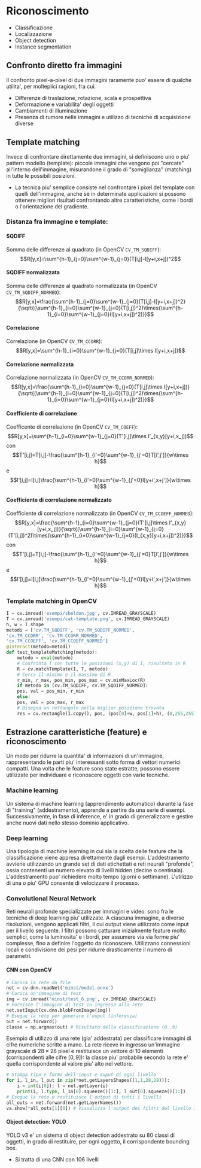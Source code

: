 # Riconoscimento

- Classificazione
- Localizzazione
- Object detection
- Instance segmentation

## Confronto diretto fra immagini

Il confronto pixel-a-pixel di due immagini raramente puo' essere di qualche utilita', per molteplici ragioni, fra cui:
- Differenze di traslazione, rotazione, scala e prospettiva
- Deformazione e variabilita' degli oggetti
- Cambiamenti di illuminazione
- Presenza di rumore nelle immagini e utilizzo di tecniche di acquisizione diverse

## Template matching

Invece di confrontare direttamente due immagini, si definiscono uno o piu' pattern modello (template): piccole immagini che vengono poi "cercate" all'interno dell'immagine, misurandone il grado di "somiglianza" (matching) in tutte le possibili posizioni.
- La tecnica piu' semplice consiste nel confrontare i pixel del template con quelli dell'immagine, anche se in determinate applicazioni si possono ottenere migliori risultati confrontando altre caratteristiche, come i bordi o l'orientazione del gradiente.

### Distanza fra immagine e template: 

#### SQDIFF

Somma delle differenze al quadrato (in OpenCV `CV_TM_SQDIFF`):
$$R[y,x]=\sum^{h-1}_{j=0}\sum^{w-1}_{j=0}(T[i,j]-I[y+i,x+j])^2$$

#### SQDIFF normalizzata

Somma delle differenze al quadrato normalizzata (in OpenCV `CV_TM_SQDIFF_NORMED`):
$$R[y,x]=\frac{\sum^{h-1}_{j=0}\sum^{w-1}_{j=0}(T[i,j]-I[y+i,x+j])^2}{\sqrt{(\sum^{h-1}_{i=0}\sum^{w-1}_{j=0}(T[i,j])^2)\times(\sum^{h-1}_{i=0}\sum^{w-1}_{j=0}(I[y+i,x+j])^2)}}$$

#### Correlazione

Correlazione (in OpenCV `CV_TM_CCORR`):
$$R[y,x]=\sum^{h-1}_{i=0}\sum^{w-1}_{j=0}(T[i,j]\times I[y+i,x+j])$$

#### Correlazione normalizzata

Correlazione normalizzata (in OpenCV `CV_TM_CCORR_NORMED`):
$$R[y,x]=\frac{\sum^{h-1}_{i=0}\sum^{w-1}_{j=0}(T[i,j]\times I[y+i,x+j])}{\sqrt{(\sum^{h-1}_{i=0}\sum^{w-1}_{j=0}(T[i,j])^2)\times(\sum^{h-1}_{i=0}\sum^{w-1}_{j=0}(I[y+i,x+j])^2)}}$$

#### Coefficiente di correlazione

Coefficente di correlazione (in OpenCV `CV_TM_COEFF`):
$$R[y,x]=\sum^{h-1}_{i=0}\sum^{w-1}_{j=0}(T'[i,j]\times I'_{x,y}[y+i,x_j])$$
con $$T'[i,j]=T[i,j]-\frac{\sum^{h-1}_{i'=0}\sum^{w-1}_{j'=0}T[i',j']}{w\times h}$$ e $$I'[i,j]=I[i,j]\frac{\sum^{h-1}_{i'=0}\sum^{w-1}_{j'=0}I[y+i',x+j']}{w\times h}$$

#### Coefficiente di correlazione normalizzato

Coefficiente di correlazione normalizzato (in OpenCV `CV_TM_CCOEFF_NORMED`):
$$R[y,x]=\frac{\sum^{h-1}_{i=0}\sum^{w-1}_{j=0}(T'[i,j]\times I'_{x,y}[y+i,x_j])}{\sqrt{(\sum^{h-1}_{i=0}\sum^{w-1}_{j=0}(T'[i,j])^2)\times(\sum^{h-1}_{i=0}\sum^{w-1}_{j=0}(I_{x,y}[y+i,x+j])^2)}}$$
con $$T'[i,j]=T[i,j]-\frac{\sum^{h-1}_{i'=0}\sum^{w-1}_{j'=0}T[i',j']}{w\times h}$$ e $$I'[i,j]=I[i,j]\frac{\sum^{h-1}_{i'=0}\sum^{w-1}_{j'=0}I[y+i',x+j']}{w\times h}$$

### Template matching in OpenCV

```python
I = cv.imread('esempi/sheldon.jpg', cv.IMREAD_GRAYSCALE)
T = cv.imread('esempi/cat-template.png', cv.IMREAD_GRAYSCALE)
h, w = T.shape
metodi = ['cv.TM_SQDIFF', 'cv.TM_SQDIFF_NORMED',
'cv.TM_CCORR', 'cv.TM_CCORR_NORMED',
'cv.TM_CCOEFF', 'cv.TM_CCOEFF_NORMED']
@interact(metodo=metodi)
def test_templateMatching(metodo):
	metodo = eval(metodo)
	# Confronta T con tutte le posizioni (x,y) di I, risultato in R
	R = cv.matchTemplate(I, T, metodo)
	# Cerca il minimo e il massimo di R
	r_min, r_max, pos_min, pos_max = cv.minMaxLoc(R)
	if metodo in [cv.TM_SQDIFF, cv.TM_SQDIFF_NORMED]:
	pos, val = pos_min, r_min
	else:
	pos, val = pos_max, r_max
	# Disegna un rettangolo nella miglior posizione trovata
	res = cv.rectangle(I.copy(), pos, (pos[0]+w, pos[1]+h), (0,255,255), 2)
```

## Estrazione caratteristiche (feature) e riconoscimento

Un modo per ridurre la quantita' di informazioni di un'immagine, rappresentando le parti piu' interessanti sotto forma di vettori numerici compatti.
Una volta che le feature sono state estratte, possono essere utilizzate per individuare e riconoscere oggetti con varie tecniche.

### Machine learning

Un sistema di machine learning (apprendimento automatico) durante la fase di "training" (addestramento), apprende a partire da una serie di esempi.
Successivamente, in fase di inference, e' in grado di generalizzare e gestire anche nuovi dati nello stesso dominio applicativo.

### Deep learning

Una tipologia di machine learning in cui sia la scelta delle feature che la classificazione viene appresa direttamente dagli esempi.
L'addestramento avviene utilizzando un grande set di dati etichettati e reti neurali "profonde", ossia contenenti un numero elevato di livelli hidden (decine o centinaia).
L'addestramento puo' richiedere molto tempo (giorni o settimane). L'utilizzo di una o piu' GPU consente di velocizzare il processo.

### Convolutional Neural Network

Reti neurali profonde specializzate per immagini e video: sono fra le tecniche di deep learning piu' utilizzate.
A ciascuna immagine, a diverse risoluzioni, vengono applicati filtri, il cui output viene utilizzato come input per il livello seguente. I filtri possono catturare inizialmente feature molto semplici, come la luminosita' e i bordi, per assumere via via forme piu' complesse, fino a definire l'oggetto da riconoscere.
Utilizzano connessioni locali e condivisione dei pesi per ridurre drasticamente il numero di parametri.

#### CNN con OpenCV

```python
# Carica la rete da file
net = cv.dnn.readNet('minst/model.onnx')
# Carica un'immagine di test
img = cv.imread('minst/test_6.png', cv.IMREAD_GRAYSCALE)
# Fornisce l'immagine di test in ingresso alla rete
net.setInput(cv.dnn.blobFromImage(img))
# Esegue la rete per generare l'ouput (inferenza)
out = net.forward()
classe = np.argmax(out) # Risultato della classificazione (0..9)
```

Esempio di utilizzo di una rete (gia' addestrata) per classificare immagini di cifre numeriche scritte a mano.
La rete riceve in ingresso un'immagine grayscale di $28\times28$ pixel e restituisce un vettore di $10$ elementi (corrispondenti alle cifre $[0,9]$): la classe piu' probabile secondo la rete e' quella corrispondente al valore piu' alto nel vettore.

```python
# Stampa tipo e forma dell'input e ouput di ogni livello
for i, l_in, l_out in zip(*net.getLayersShapes((1,1,28,28))):
	i = int(i[0]); l = net.getLayer(i)
	print(i, l.type, l_in[0].squeeze()[1:], l_out[0].squeeze()[1:])
# Esegue la rete e restituisce l'output di tutti i livelli
all_outs = net.forward(net.getLayerNames())
va.show(*all_outs[1][0]) # Visualizza l'output dei filtri del livello 1 come 8 immagini
```

#### Object detection: YOLO

YOLO v3 e' un sistema di object detection addestrato su $80$ classi di oggetti, in grado di restituire, per ogni oggetto, il corrispondente bounding box.
- Si tratta di una CNN con $106$ livelli